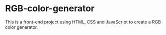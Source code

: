 # RGB-color-generator
This is a front-end project using HTML, CSS and JavaScript to create a RGB color generator.

